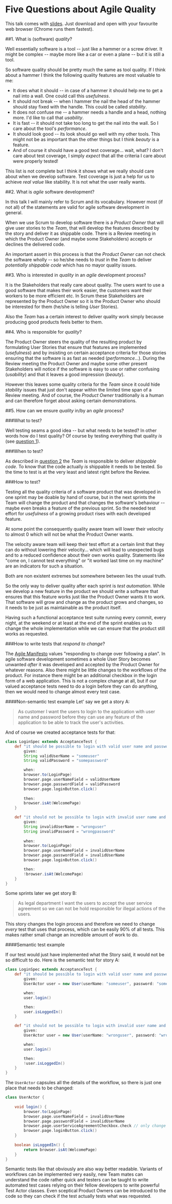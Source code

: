 # Five Questions about Agile Quality

This talk comes with [slides](five-questions-about-agile-quality.svg). Just download and open with your favourite web browser (Chrome runs them fastest).

##1. What is (software) _quality_?

Well essentially software is a tool -- just like a hammer or a screw driver. It might be complex -- maybe more like a car or even a plane -- but it is still a tool.

So software quality should be pretty much the same as tool quality. If I think about a hammer I think the following quality features are most valuable to me:
- It does what it should -- in case of a hammer it should help me to get a nail into a wall. One could call this _usefulness_.
- It should not break -- when I hammer the nail the head of the hammer should stay fixed with the handle. This could be called _stability_.
- It does not confuse me -- a hammer needs a handle and a head, nothing more. I'd like to call that _usability_.
- It is fast -- it should not take too long to get the nail into the wall. So I care about the tool's _performance_.
- It should look good -- its look should go well with my other tools. This might not be as important than the other things but I think _beauty_ is a feature.
- And of course it should have a good test coverage... wait, what? I don't care about test coverage, I simply _expect_ that all the criteria I care about were properly tested!

This list is not complete but I think it shows what we really should care about when we develop software. Test coverage is just a help for us to achieve _real value_ like stability. It is not what the user really wants.

##2. What is _agile_ software development?

In this talk I will mainly refer to Scrum and its vocabulary. However most (if not all) of the statements are valid for agile software development in general.

When we use Scrum to develop software there is a _Product Owner_ that will give user stories to the _Team_, that will develop the features described by the story and deliver it as shippable code. There is a Review meeting in which the Product Owner (and maybe some Stakeholders) accepts or declines the delivered code.

An important assert in this process is that the _Product Owner_ can not check the software wholly -- so he/she needs to _trust_ in the _Team_ to deliver _potentially shippable code_ which has no mayor quality issues.

##3. Who is interested in _quality_ in an _agile_ development process?

It is the Stakeholders that really care about quality. The users want to use a good software that makes their work easier, the customers want their workers to be more efficient etc. In Scrum these Stakeholders are represented by the Product Owner so it is the Product Owner who should be interested for them (he/she is telling _User_ Stories).

Also the _Team_ has a certain interest to deliver quality work simply because producing good products feels better to them.

##4. Who is responsible for _quality_?

The Product Owner steers the quality of the resulting product by formulating User Stories that ensure that features are implemented (_usefulness_) and by insisting on certain acceptance criteria for those stories ensuring that the software is as fast as needed (_performance_...). During the Review meeting the Product Owner and maybe some other present Stakeholders will notice if the software is easy to use or rather confusing (_usability_) and that it leaves a good impression (_beauty_).

However this leaves some quality criteria for the _Team_ since it could hide _stability_ issues that just don't appear within the limited time span of a Review meeting. And of course, the _Product Owner_ traditionally is a human and can therefore forget about asking certain demonstrations.

##5. How can we ensure _quality_ in/by an _agile_ process?

###What to test?

Well testing seams a good idea -- but what needs to be tested? In other words how do I test quality? Of course by testing everything that quality _is_ (see [question 1](#1-what-is-software-quality)).

###When to test?

As described in [question 2](#2-what-is-agile-software-development) the _Team_ is responsible to deliver _shippable code_. To know that the code actually _is_ shippable it needs to be tested. So the time to test is at the very least and latest right before the Review.

###How to test?

Testing all the quality criteria of a software product that was developed in one sprint may be doable by hand of course, but in the next sprints the Team will change the product and that changes the software's behaviour -- maybe even breaks a feature of the previous sprint. So the needed test effort for _usefulness_ of a growing product rises with each developed feature.

At some point the consequently quality aware team will lower their velocity to almost 0 which will not be what the Product Owner wants.

The velocity aware team will keep their test effort at a certain limit that they can do without lowering their velocity... which will lead to unexpected bugs and to a reduced confidence about their own works quality. Statements like "come on, I cannot test everything" or "it worked last time on my machine" are an indicators for such a situation.

Both are non existent extremes but somewhere between lies the usual truth.

So the only way to deliver quality after each sprint is _test automation_. While we develop a new feature in the product we should write a software that ensures that this feature works just like the Product Owner wants it to work. That software will grow and change as the product grows and changes, so it needs to be just as maintainable as the product itself.

Having such a functional acceptance test suite running every commit, every night, at the weekend or at least at the end of the sprint enables us to change the whole implementation while we can ensure that the product still works as requested.

###How to write tests that _respond to change_?

The [Agile Manifesto](http://agilemanifesto.org/) values "responding to change over following a plan". In agile software development sometimes a whole User Story becomes unwanted _after_ it was developed and accepted by the Product Owner for whatever reasons. Also there might be little changes to the workflows of the product. For instance there might be an additional checkbox in the login form of a web application. This is not a complex change at all, but if our valued acceptance tests need to do a login before they can do anything, then we would need to change almost every test case.

####Non-semantic test example
Let' say we get a story A:
> As customer
> I want the users to login to the application with user name and password before they can use any feature of the application
> to be able to track the user's activities.

And of course we created acceptance tests for that:
```groovy
class LoginSpec extends AcceptanceTest {
    def "it should be possible to login with valid user name and password"() {
        given:
        String validUserName = "someuser"
        String validPassword = "somepassword"

        when:
        browser.to(LoginPage)
        browser.page.userNameField = validUserName
        browser.page.passwordField = validPassword
        browser.page.loginButton.click()
        
        then:
        browser.isAt(WelcomePage)
    }

    def "it should not be possible to login with invalid user name and password"() {
        given:
        String invalidUserName = "wronguser"
        String invalidPassword = "wrongpassword"
        
        when:
        browser.to(LoginPage)
        browser.page.userNameField = invalidUserName
        browser.page.passwordField = invalidUserName
        browser.page.loginButton.click()

        then:
        !browser.isAt(WelcomePage)
    }
}
```

Some sprints later we get story B:
> As legal department
> I want the users to accept the user service agreement
> so we can not be hold responsible for illegal actions of the users.

This story changes the login process and therefore we need to change _every_ test that uses that process, which can be easily 90% of all tests. This makes rather small change an incredible amount of work to do.

####Semantic test example

If our test would just have implemented what the Story said, it would not be so difficult to do. Here is the semantic test for story A:
```groovy
class LoginSpec extends AcceptanceTest {
    def "it should be possible to login with valid user name and password"() {
        given:
        UserActor user = new User(userName: "someuser", password: "somepassword")

        when:
        user.login()

        then:
        user.isLoggedIn()
    }

    def "it should not be possible to login with invalid user name and password"() {
        given:
        UserActor user = new User(userName: "wronguser", password: "wrongpassword")

        when:
        user.login()

        then:
        !user.isLoggedIn()
    }
}
```

The `UserActor` capsules all the details of the workflow, so there is just one place that needs to be changed:
```groovy
class UserActor {
    
    void login() {
        browser.to(LoginPage)
        browser.page.userNameField = invalidUserName
        browser.page.passwordField = invalidUserName
        browser.page.userServiceAgreementCheckbox.check // only change for Story B
        browser.page.loginButton.click()
    }
    
    boolean isLoggedIn() {
        return browser.isAt(WelcomePage)
    }
}
```

Semantic tests like that obviously are also way better readable. Variants of workflows can be implemented very easily, new Team mates can understand the code rather quick and testers can be taught to write automated test cases relying on their fellow developers to write powerful Test Actor classes.
Even sceptical Product Owners can be introduced to the code so they can check if the test actually tests what was requested.
